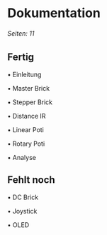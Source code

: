# Dokumentation
###### Seiten: 11
## Fertig
• Einleitung

• Master Brick

• Stepper Brick

• Distance IR

• Linear Poti

• Rotary Poti

• Analyse
## Fehlt noch

• DC Brick

• Joystick

• OLED
